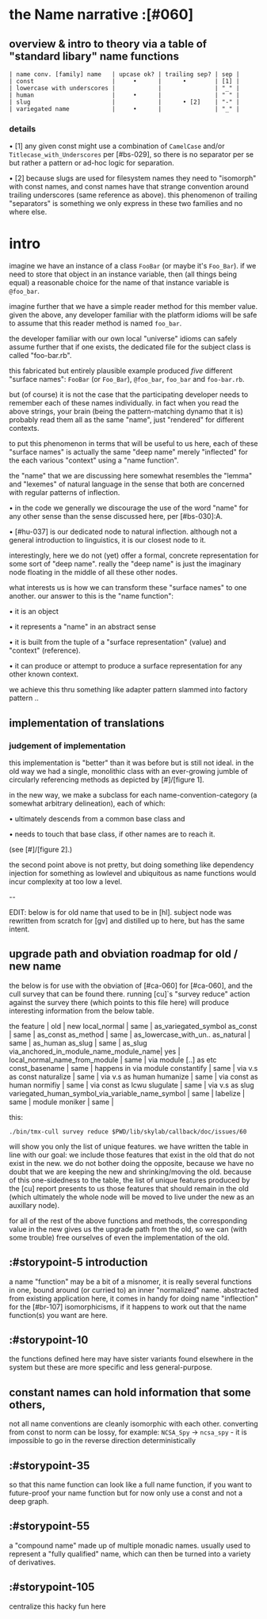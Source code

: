 # the Name narrative :[#060]

## overview & intro to theory via a table of "standard libary" name functions

    | name conv. [family] name   | upcase ok? | trailing sep? | sep |
    | const                      |     •      |      •        | [1] |
    | lowercase with underscores |            |               | "_" |
    | human                      |     •      |               | " " |
    | slug                       |            |      • [2]    | "-" |
    | variegated name            |     •      |               | "_" |


### details

  • [1] any given const might use a combination of `CamelCase` and/or
    `Titlecase_with_Underscores` per [#bs-029], so there is no separator
    per se but rather a pattern or ad-hoc logic for separation.

  • [2] because slugs are used for filesystem names they need to
    "isomorph" with const names, and const names have that strange
    convention around trailing underscores (same reference as above).
    this phenomenon of trailing "separators" is something we only
    express in these two families and no where else.




# intro

imagine we have an instance of a class `FooBar` (or maybe it's
`Foo_Bar`). if we need to store that object in an instance variable,
then (all things being equal) a reasonable choice for the name of that
instance variable is `@foo_bar`.

imagine further that we have a simple reader method for this member
value. given the above, any developer familiar with the platform idioms
will be safe to assume that this reader method is named `foo_bar`.

the developer familiar with our own local "universe" idioms can safely
assume further that if one exists, the dedicated file for the subject
class is called "foo-bar.rb".

this fabricated but entirely plausible example produced *five* different
"surface names": `FooBar` (or `Foo_Bar`), `@foo_bar`, `foo_bar` and
`foo-bar.rb`.

but (of course) it is not the case that the participating developer needs
to remember each of these names individually. in fact when you read
the above strings, your brain (being the pattern-matching dynamo that
it is) probably read them all as the same "name", just "rendered" for
different contexts.

to put this phenomenon in terms that will be useful to us here, each of
these "surface names" is actually the same "deep name" merely
"inflected" for the each various "context" using a "name function".





the "name" that we are discussing here somewhat resembles the "lemma" and
"lexemes" of natural language in the sense that both are concerned with
regular patterns of inflection.

  • in the code we generally we discourage the use of the word "name"
    for any other sense than the sense discussed here, per [#bs-030]:A.

  • [#hu-037] is our dedicated node to natural inflection. although not
    a general introduction to linguistics, it is our closest node to it.


interestingly, here we do not (yet) offer a formal, concrete
representation for some sort of "deep name". really the "deep name" is
just the imaginary node floating in the middle of all these other nodes.

what interests us is how we can transform these "surface names" to
one another. our answer to this is the "name function":

  • it is an object

  • it represents a "name" in an abstract sense

  • it is built from the tuple of a "surface representation" (value)
    and "context" (reference).

  • it can produce or attempt to produce a surface representation
    for any other known context.

we achieve this thru something like adapter pattern slammed into factory
pattern ..




## implementation of translations

### judgement of implementation

this implementation is "better" than it was before but is still not
ideal. in the old way we had a single, monolithic class with an
ever-growing jumble of circularly referencing methods as depicted by
[#]/[figure 1].

in the new way, we make a subclass for each name-convention-category
(a somewhat arbitrary delineation), each of which:

  • ultimately descends from a common base class and

  • needs to touch that base class, if other names are to reach it.

(see [#]/[figure 2].)

the second point above is not pretty, but doing something like
dependency injection for something as lowlevel and ubiquitous as name
functions would incur complexity at too low a level.




--

EDIT: below is for old name that used to be in [hl]. subject node
was rewritten from scratch for [gv] and distilled up to here, but has
the same intent.


## upgrade path and obviation roadmap for old / new name

the below is for use with the obviation of [#ca-060] for [#ca-060],
and the cull survey that can be found there. running [cu]`s
"survey reduce" action against the survey there (which points to this
file here) will produce interesting information from the below table.



  the feature             | old                   | new
  local_normal            | same                  | as_variegated_symbol
  as_const                | same                  | as_const
  as_method               | same                  | as_lowercase_with_un..
  as_natural              | same                  | as_human
  as_slug                 | same                  | as_slug
  via_anchored_in_module_name_module_name| yes    |
  local_normal_name_from_module | same            | via module [..] as etc
  const_basename          | same                  | happens in via module
  constantify             | same                  | via v.s as const
  naturalize              | same                  | via v.s as human
  humanize                | same                  | via const as human
  normifiy                | same                  | via const as lcwu
  slugulate               | same                  | via v.s as slug
  variegated_human_symbol_via_variable_name_symbol | same |
  labelize                | same                  |
  module moniker          | same                  |

this:

    ./bin/tmx-cull survey reduce $PWD/lib/skylab/callback/doc/issues/60

will show you only the list of unique features. we have written the
table in line with our goal: we include those features that exist in the
old that do not exist in the new. we do not bother doing the opposite,
because we have no doubt that we are keeping the new and
shrinking/moving the old. because of this one-sidedness to the table,
the list of unique features produced by the [cu] report presents to us
those features that should remain in the old (which ultimately the whole
node will be moved to live under the new as an auxillary node).

for all of the rest of the above functions and methods, the
corresponding value in the new gives us the upgrade path from the old,
so we can (with some trouble) free ourselves of even the implementation
of the old.




## :#storypoint-5 introduction

a name "function" may be a bit of a misnomer, it is really several functions
in one, bound around (or curried to) an inner "normalized" name. abstracted
from existing application here, it comes in handy for doing name "inflection"
for the [#br-107] isomorphicisms, if it happens to work out that the name
function(s) you want are here.



## :#storypoint-10

the functions defined here may have sister variants found elsewhere in the
system but these are more specific and less general-purpose.







## constant names can hold information that some others,

not all name conventions are cleanly isomorphic with each other.
converting from const to norm can be lossy, for example:
`NCSA_Spy` -> `ncsa_spy` - it is impossible to go in the reverse direction
deterministically



## :#storypoint-35

so that this name function can look like a full name function, if you want
to future-proof your name function but for now only use a const and not a
deep graph.



## :#storypoint-55

a "compound name" made up of multiple monadic names. usually used to represent
a "fully qualified" name, which can then be turned into a variety of
derivatives.



## :#storypoint-105

centralize this hacky fun here
